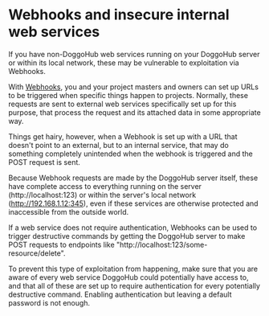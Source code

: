# Webhooks and insecure internal web services

If you have non-DoggoHub web services running on your DoggoHub server or within its local network, these may be vulnerable to exploitation via Webhooks.

With [Webhooks](../web_hooks/web_hooks.md), you and your project masters and owners can set up URLs to be triggered when specific things happen to projects. Normally, these requests are sent to external web services specifically set up for this purpose, that process the request and its attached data in some appropriate way. 

Things get hairy, however, when a Webhook is set up with a URL that doesn't point to an external, but to an internal service, that may do something completely unintended when the webhook is triggered and the POST request is sent.

Because Webhook requests are made by the DoggoHub server itself, these have complete access to everything running on the server (http://localhost:123) or within the server's local network (http://192.168.1.12:345), even if these services are otherwise protected and inaccessible from the outside world.

If a web service does not require authentication, Webhooks can be used to trigger destructive commands by getting the DoggoHub server to make POST requests to endpoints like "http://localhost:123/some-resource/delete". 

To prevent this type of exploitation from happening, make sure that you are aware of every web service DoggoHub could potentially have access to, and that all of these are set up to require authentication for every potentially destructive command. Enabling authentication but leaving a default password is not enough.